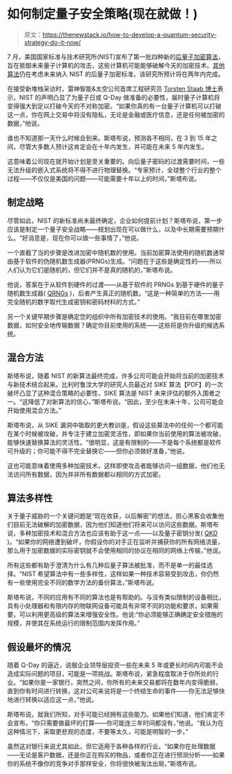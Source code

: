 # 如何制定量子安全策略(现在就做！)

> 原文：<https://thenewstack.io/how-to-develop-a-quantum-security-strategy-do-it-now/>

7 月，美国国家标准与技术研究所(NIST)宣布了第一批四种新的[后量子加密算法](https://csrc.nist.gov/projects/post-quantum-cryptography/selected-algorithms-2022)，旨在抵御未来量子计算机的攻击，这些计算机可能能够破解今天的加密技术。[其他算法](https://csrc.nist.gov/Projects/post-quantum-cryptography/post-quantum-cryptography-standardization/round-3-submissions)仍在考虑未来纳入 NIST 的后量子加密标准，该研究所预计将在两年内完成。

在接受新堆栈采访时，雷神智能&太空公司首席工程研究员 [Torsten Staab 博士](https://www.linkedin.com/in/torsten-staab-phd-63a50b)表示，NIST 的声明凸显了为量子日或 Q-Day 做准备的必要性，届时量子计算机将变得强大到足以打破今天的不对称加密。“如果你真的有一台量子计算机可以打破这一点，你在网上交易中将没有隐私，无论是金融或医疗信息，还是任何被加密的数据，”他说。

谁也不知道那一天什么时候会到来。斯塔布说，预测各不相同，在 3 到 15 年之间，尽管大多数人预计这肯定会在十年内发生，并可能在未来 5 年内发生。

这意味着公司现在就开始计划是至关重要的。向后量子密码的过渡需要时间，一些无法升级的嵌入式系统将不得不进行物理替换。“专家预计，全球整个行业的整个过程——不仅仅是美国的问题——可能需要十年以上的时间，”斯塔布说。

## **制定战略**

尽管如此，NIST 的新标准尚未最终确定，企业如何提前计划？斯塔布说，第一步应该是制定一个量子安全战略——规划出现在可以做什么，以及中长期需要预期什么。“好消息是，现在你可以做一些事情了，”他说。

一个直截了当的步骤是改进加密中随机数的使用。当前加密算法使用的随机数通常由基于软件的伪随机数生成器(PRNGs)生成。“问题在于这些是确定性的——所以人们认为它们是随机的，但它们并不是真的随机的，”斯塔布说。

他说，答案在于从软件到硬件的过渡——从基于软件的 PRNGs 到基于硬件的量子随机数生成器( [QRNGs](https://qt.eu/discover-quantum/underlying-principles/qrng/) )，后者产生真正的随机数。“这是一种简单的方法——用完全随机的数字取代生成密钥和密码材料的方式。”

另一个关键早期步骤是确定您的组织中所有加密技术的使用。“我目前在哪里加密数据，如何安全地传输数据？确定你目前使用的系统——这些将是你升级的候选系统。

## **混合方法**

斯塔布说，随着 NIST 的新算法最终完成，许多公司可能会开始将当前的加密技术与新技术结合起来。比利时鲁汶大学的研究人员最近对 SIKE 算法【PDF】的一次破坏凸显了这种混合策略的必要性，SIKE 算法是 NIST 未来评估的额外入围者之一。“这降低了对新算法的信心，”斯塔布说。“因此，至少在未来十年，公司可能会开始使用混合方法。”

斯塔布说，从 SIKE 漏洞中吸取的更大教训是，假设这些算法中的任何一个都可能在某个时候被攻破，并专注于建立加密灵活性，即如果你当前使用的算法被攻破，能够快速替换算法的灵活性。“很明显，这是有限制的——不是每个系统都是软件可升级的；你可能不得不完全替换它——但你必须做好准备，”他说。

这也可能意味着使用多种加密技术，这样即使攻击者能够访问一组数据，他们也无法访问所有数据，因为并非所有数据都以相同的方式加密。

## **算法多样性**

关于量子威胁的一个关键问题是“现在收获，以后解密”的想法，担心黑客会收集他们目前无法破解的加密数据，因为他们知道他们将来可以访问这些数据。斯塔布说，多种加密技术和混合方法也应该有助于这一点——以及量子密钥分发( [QKD](https://www.nsa.gov/Cybersecurity/Quantum-Key-Distribution-QKD-and-Quantum-Cryptography-QC/) )。“如果你的网络遭到破坏，你假设你的对手正在监听并捕获你的所有网络流量，那么用于加密数据的实际密钥就不会使用相同的协议在相同的网络上传输，”他说。

所有这些都有助于澄清为什么有几种后量子算法被批准，而不是单一的最佳选择。“NIST 希望算法中有一些多样性，这样如果一种技术容易受到攻击，你仍然有一些使用完全不同的数学方法的备份算法，”斯塔布说。

斯塔布说，不同的应用有不同的算法也是有帮助的。与没有类似限制的设备相比，具有小处理器和有限内存的物联网设备可能具有非常不同的功能和要求，如果需要，可以利用更高级的算法来增强安全性。他说:“你必须能够正确确定安全措施的规模，并使其在系统运行的限制范围内发挥作用。”

## **假设最坏的情况**

随着 Q-Day 的逼近，说服企业领导层投资一些在未来 5 年或更长时间内可能不会造成实际问题的项目，可能是一项挑战。斯塔布说，紧急程度取决于你所处的行业。“如果你是一家银行，突然之间，你所有的未来交易都将在数年内变得脆弱，直到你有时间进行转换，这对公司来说将是一个终结生命的事件——你无法足够快地进行转换以适应这一点，”他说。

斯塔布说，就我们所知，对手可能已经拥有这些能力。如果他们知道，他们肯定不会宣布。“你只需要做最坏的打算——你可能连三年时间都没有，”他说。“我认为在这种情况下，采取更悲观的态度，不要等太久，可能是明智的一步。”

虽然这对银行来说尤其如此，但它适用于各种各样的行业。“如果你在处理数据——无论是客户数据，还是你正在购买的物品，或者你正在进行预测分析——如果你的系统不像你的竞争对手那样安全，你将很快被淘汰出局，”斯塔布说。

<svg xmlns:xlink="http://www.w3.org/1999/xlink" viewBox="0 0 68 31" version="1.1"><title>Group</title> <desc>Created with Sketch.</desc></svg>